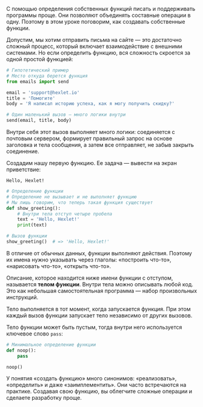 С помощью определения собственных функций писать и поддерживать программы проще. Они позволяют объединять составные операции в одну. Поэтому в этом уроке поговорим, как создавать собственные функции.

Допустим, мы хотим отправить письма на сайте — это достаточно сложный процесс, который включает взаимодействие с внешними системами. Но если определить функцию, вся сложность скроется за одной простой функцией:

```python
# Гипотетический пример
# Место откуда берется функция
from emails import send

email = 'support@hexlet.io'
title = 'Помогите'
body = 'Я написал историю успеха, как я могу получить скидку?'

# Один маленький вызов — много логики внутри
send(email, title, body)
```

Внутри себя этот вызов выполняет много логики: соединяется с почтовым сервером, формирует правильный запрос на основе заголовка и тела сообщения, а затем все отправляет, не забыв закрыть соединение.

Создадим нашу первую функцию. Ее задача — вывести на экран приветствие:

```text
Hello, Hexlet!
```

```python
# Определение функции
# Определение не вызывает и не выполняет функцию
# Мы лишь говорим, что теперь такая функция существует
def show_greeting():
    # Внутри тела отступ четыре пробела
    text = 'Hello, Hexlet!'
    print(text)

# Вызов функции
show_greeting()  # => 'Hello, Hexlet!'
```

В отличие от обычных данных, функции выполняют действия. Поэтому их имена нужно указывать через глаголы: «построить что-то», «нарисовать что-то», «открыть что-то».

Описание, которое находится ниже имени функции с отступом, называется **телом функции**. Внутри тела можно описывать любой код. Это как небольшая самостоятельная программа — набор произвольных инструкций.

Тело выполняется в тот момент, когда запускается функция. При этом каждый вызов функции запускает тело независимо от других вызовов.

Тело функции может быть пустым, тогда внутри него используется ключевое слово `pass`:

```python
# Минимальное определение функции
def noop():
    pass

noop()
```

У понятия «создать функцию» много синонимов: «реализовать», «определить» и даже «заимплементить». Они часто встречаются на практике. Создавая свою функцию, вы облегчите сложные операции и сделаете разработку проще.
